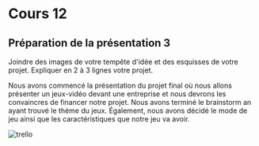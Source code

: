 # Cours 12
## Préparation de la présentation 3 
Joindre des images de votre tempête d'idée et des esquisses de votre projet. Expliquer en 2 à 3 lignes votre projet. 

Nous avons commencé la présentation du projet final où nous allons présenter un jeux-vidéo devant une entreprise et nous devrons les convaincres de financer notre projet. Nous avons terminé le brainstorm an ayant trouvé le thème du jeux. Également, nous avons décidé le mode de jeu ainsi que les caractéristiques que notre jeu va avoir.

![trello](https://github.com/ldamil143/Journal_de_Bord_semaines_8_15/blob/main/Images/Capture%20d’écran%2C%20le%202022-11-17%20à%2017.16.31.png)
